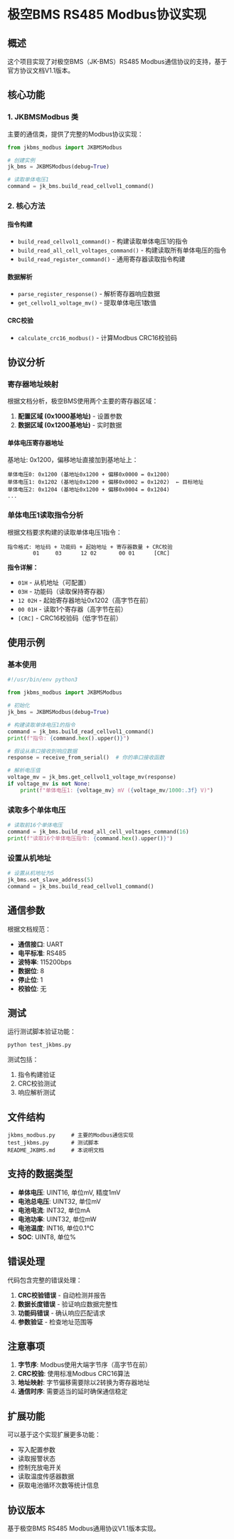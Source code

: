 # 极空BMS RS485 Modbus协议实现

## 概述

这个项目实现了对极空BMS（JK-BMS）RS485 Modbus通信协议的支持，基于官方协议文档V1.1版本。

## 核心功能

### 1. JKBMSModbus 类

主要的通信类，提供了完整的Modbus协议实现：

```python
from jkbms_modbus import JKBMSModbus

# 创建实例
jk_bms = JKBMSModbus(debug=True)

# 读取单体电压1
command = jk_bms.build_read_cellvol1_command()
```

### 2. 核心方法

#### 指令构建
- `build_read_cellvol1_command()` - 构建读取单体电压1的指令
- `build_read_all_cell_voltages_command()` - 构建读取所有单体电压的指令
- `build_read_register_command()` - 通用寄存器读取指令构建

#### 数据解析
- `parse_register_response()` - 解析寄存器响应数据
- `get_cellvol1_voltage_mv()` - 提取单体电压1数值

#### CRC校验
- `calculate_crc16_modbus()` - 计算Modbus CRC16校验码

## 协议分析

### 寄存器地址映射

根据文档分析，极空BMS使用两个主要的寄存器区域：

1. **配置区域 (0x1000基地址)** - 设置参数
2. **数据区域 (0x1200基地址)** - 实时数据

#### 单体电压寄存器地址

基地址: 0x1200，偏移地址直接加到基地址上：

```
单体电压0: 0x1200 (基地址0x1200 + 偏移0x0000 = 0x1200)
单体电压1: 0x1202 (基地址0x1200 + 偏移0x0002 = 0x1202)  ← 目标地址
单体电压2: 0x1204 (基地址0x1200 + 偏移0x0004 = 0x1204)
...
```

### 单体电压1读取指令分析

根据文档要求构建的读取单体电压1指令：

```
指令格式: 地址码 + 功能码 + 起始地址 + 寄存器数量 + CRC校验
        01     03      12 02       00 01      [CRC]
```

**指令详解：**
- `01H` - 从机地址（可配置）
- `03H` - 功能码（读取保持寄存器）
- `12 02H` - 起始寄存器地址0x1202（高字节在前）
- `00 01H` - 读取1个寄存器（高字节在前）
- `[CRC]` - CRC16校验码（低字节在前）

## 使用示例

### 基本使用

```python
#!/usr/bin/env python3

from jkbms_modbus import JKBMSModbus

# 初始化
jk_bms = JKBMSModbus(debug=True)

# 构建读取单体电压1的指令
command = jk_bms.build_read_cellvol1_command()
print(f"指令: {command.hex().upper()}")

# 假设从串口接收到响应数据
response = receive_from_serial()  # 你的串口接收函数

# 解析电压值
voltage_mv = jk_bms.get_cellvol1_voltage_mv(response)
if voltage_mv is not None:
    print(f"单体电压1: {voltage_mv} mV ({voltage_mv/1000:.3f} V)")
```

### 读取多个单体电压

```python
# 读取前16个单体电压
command = jk_bms.build_read_all_cell_voltages_command(16)
print(f"读取16个单体电压指令: {command.hex().upper()}")
```

### 设置从机地址

```python
# 设置从机地址为5
jk_bms.set_slave_address(5)
command = jk_bms.build_read_cellvol1_command()
```

## 通信参数

根据文档规范：

- **通信接口**: UART
- **电平标准**: RS485
- **波特率**: 115200bps
- **数据位**: 8
- **停止位**: 1
- **校验位**: 无

## 测试

运行测试脚本验证功能：

```bash
python test_jkbms.py
```

测试包括：
1. 指令构建验证
2. CRC校验测试
3. 响应解析测试

## 文件结构

```
jkbms_modbus.py     # 主要的Modbus通信实现
test_jkbms.py       # 测试脚本
README_JKBMS.md     # 本说明文档
```

## 支持的数据类型

- **单体电压**: UINT16, 单位mV, 精度1mV
- **电池总电压**: UINT32, 单位mV
- **电池电流**: INT32, 单位mA
- **电池功率**: UINT32, 单位mW
- **电池温度**: INT16, 单位0.1℃
- **SOC**: UINT8, 单位%

## 错误处理

代码包含完整的错误处理：

1. **CRC校验错误** - 自动检测并报告
2. **数据长度错误** - 验证响应数据完整性
3. **功能码错误** - 确认响应匹配请求
4. **参数验证** - 检查地址范围等

## 注意事项

1. **字节序**: Modbus使用大端字节序（高字节在前）
2. **CRC校验**: 使用标准Modbus CRC16算法
3. **地址映射**: 字节偏移需要除以2转换为寄存器地址
4. **通信时序**: 需要适当的延时确保通信稳定

## 扩展功能

可以基于这个实现扩展更多功能：

- 写入配置参数
- 读取报警状态
- 控制充放电开关
- 读取温度传感器数据
- 获取电池循环次数等统计信息

## 协议版本

基于极空BMS RS485 Modbus通用协议V1.1版本实现。 